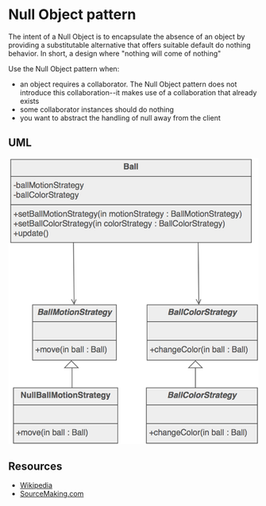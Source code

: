 # Null Object pattern

The intent of a Null Object is to encapsulate the absence of an object by providing a substitutable alternative that offers suitable default do nothing behavior. In short, a design where "nothing will come of nothing"

Use the Null Object pattern when:

- an object requires a collaborator. The Null Object pattern does not introduce this collaboration--it makes use of a collaboration that already exists
- some collaborator instances should do nothing
- you want to abstract the handling of null away from the client

## UML

![Alt text](../../uml/null_object.png)

## Resources

- [Wikipedia](https://en.wikipedia.org/wiki/Null_object_pattern)
- [SourceMaking.com](https://sourcemaking.com/design_patterns/null_object)

